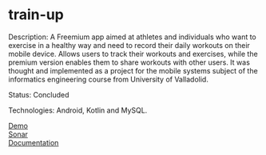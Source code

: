 # train-up

Description: A Freemium app aimed at athletes and individuals who want to exercise in a healthy way and need to record their daily workouts on their mobile device. Allows users to track their workouts and exercises, while the premium version enables them to share workouts with other users. It was thought and implemented as a project for the mobile systems subject of the informatics engineering course from University of Valladolid.

Status: Concluded

Technologies: Android, Kotlin and MySQL.

<a href="https://cc.uffs.edu.br/pessoa/matheus.vieirasantos/docs/app-train-up.apk">Demo</a></br>
[Sonar](https://sonarcloud.io/summary/overall?id=vieir4ndo_train-up)</br>
[Documentation](https://cc.uffs.edu.br/pessoa/matheus.vieirasantos/docs/SMOV___Grupo_10.pdf)

